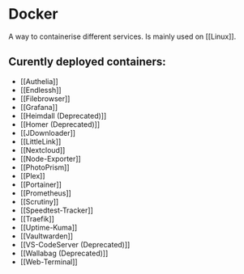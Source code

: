 # Docker

A way to containerise different services. Is mainly used on [[Linux]].


## Curently deployed containers:
- [[Authelia]]
- [[Endlessh]]
- [[Filebrowser]]
- [[Grafana]]
- [[Heimdall (Deprecated)]]
- [[Homer (Deprecated)]]
- [[JDownloader]]
- [[LittleLink]]
- [[Nextcloud]]
- [[Node-Exporter]]
- [[PhotoPrism]]
- [[Plex]]
- [[Portainer]]
- [[Prometheus]]
- [[Scrutiny]]
- [[Speedtest-Tracker]]
- [[Traefik]]
- [[Uptime-Kuma]]
- [[Vaultwarden]]
- [[VS-CodeServer (Deprecated)]]
- [[Wallabag (Deprecated)]]
- [[Web-Terminal]]


